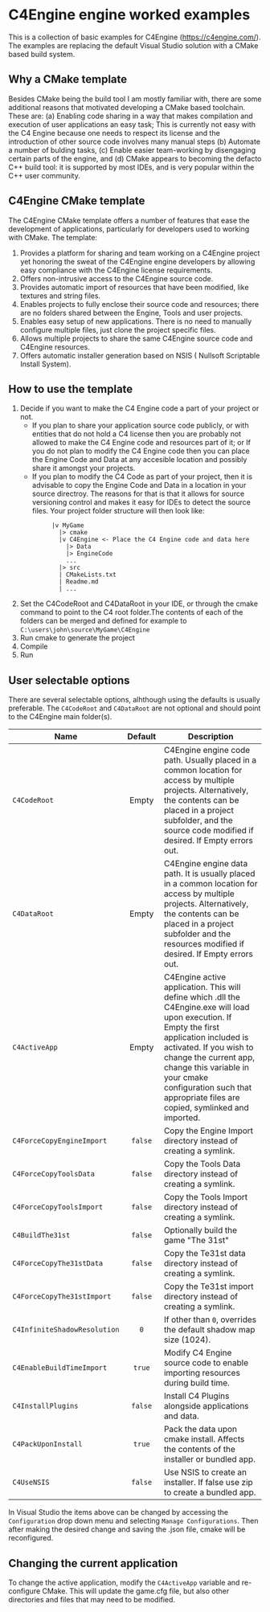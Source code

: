 # C4Engine engine worked examples
This is a collection of basic examples for C4Engine (https://c4engine.com/). The examples are replacing the default Visual Studio solution with a CMake based build system.
## Why a CMake template
Besides CMake being the build tool I am mostly familiar with, there are some additional reasons that motivated developing a CMake based toolchain. These are: (a) Enabling code sharing in a way that makes compilation and execution of user applications an easy task; This is currently not easy with the C4 Engine because one needs to respect its license and the introduction of other source code involves many manual steps (b) Automate a number of bulding tasks, (c) Enable easier team-working by disengaging certain parts of the engine, and (d) CMake appears to becoming the defacto C++ build tool: it is supported by most IDEs, and is very popular within the C++ user community.

## C4Engine CMake template 
The C4Engine  CMake template offers a number of features that ease the development of applications, particularly for developers used to working with CMake. The template:
1. Provides a platform for sharing and team working on a C4Engine project yet honoring the sweat of the C4Engine engine developers by allowing easy compliance with the C4Engine license requirements.
2. Offers non-intrusive access to the C4Engine source code.
3. Provides automatic import of resources that have been modified, like textures and string files.
4. Enables projects to fully enclose their source code and resources; there are no folders shared between the Engine, Tools and user projects.
5. Enables easy setup of new applications. There is no need to manually configure  multiple files, just clone the project specific files. 
6. Allows multiple projects to share the same C4Engine source code and C4Engine resources.
7. Offers automatic installer generation based on NSIS ( Nullsoft Scriptable Install System).

## How to use the template
1.  Decide if you want to make the C4 Engine code a part of your project or not. 
    * If you plan to share your application source code publicly, or with entities that do not hold a C4 license then you are probably not allowed to make the C4 Engine code and resources part of it; or If you do not plan to modify the C4 Engine code then you can place the Engine Code and Data at any accesible location and possibly share it amongst your projects.
    * If you plan to modify the C4 Code as part of your project, then it is advisable to copy the Engine Code and Data in a location in your source directroy. The reasons for that is that it allows for source versioning control and makes it easy for IDEs to detect the source files. Your project folder structure will then look like:
```
            |v MyGame
              |> cmake
              |v C4Engine <- Place the C4 Engine code and data here
                |> Data
                |> EngineCode
                ...
              |> src
              | CMakeLists.txt
              | Readme.md
              | ...
 ```
 2. Set the C4CodeRoot and C4DataRoot in your IDE, or through the cmake command to point to the C4 root folder.The contents of each of the folders can be merged and defined for example to `C:\users\john\source\MyGame\C4Engine`   
 3. Run cmake to generate the project
 4. Compile
 5. Run
 
## User selectable options
There are several selectable options, alhthough using the defaults is usually preferable. The `C4CodeRoot` and `C4DataRoot` are not optional and should point to the C4Engine main folder(s).

| Name                       |   Default    | Description                                                                                                                                                                                                                                                                                                      |
|----------------------------|:------------:|------------------------------------------------------------------------------------------------------------------------------------------------------------------------------------------------------------------------------------------------------------------------------------------------------------------|
| `C4CodeRoot`               |     Empty    | C4Engine engine code path. Usually placed in a common location for access by multiple projects. Alternatively, the contents can be placed in a project subfolder, and the source code modified if desired. If Empty errors out.                                                                                  |
| `C4DataRoot`               |     Empty    | C4Engine engine data path. It is usually placed in a common location for access by multiple projects. Alternatively, the contents can be placed in a project subfolder and the resources modified if desired.  If Empty errors out.                                                                              |
| `C4ActiveApp`              |     Empty    | C4Engine active application. This will define which .dll the C4Engine.exe will load upon execution. If Empty the first application included is activated. If you wish to change the current app, change this variable in your cmake configuration such that appropriate files are copied, symlinked and imported.|
| `C4ForceCopyEngineImport`  |    `false`   | Copy the Engine Import directory instead of creating a symlink.                                                                                                                                                                                                                                                  |
| `C4ForceCopyToolsData`     |    `false`   | Copy the Tools Data directory instead of creating a symlink.                                                                                                                                                                                                                                                     |
| `C4ForceCopyToolsImport`   |    `false`   | Copy the Tools Import directory instead of creating a symlink.                                                                                                                                                                                                                                                   |
| `C4BuildThe31st`           |    `false`   | Optionally build the game "The 31st"                                                                                                                                                                                                                                                                             |
| `C4ForceCopyThe31stData`   |    `false`   | Copy the Te31st data directory instead of creating a symlink.                                                                                                                                                                                                                                                    |
| `C4ForceCopyThe31stImport` |    `false`   | Copy the Te31st import directory instead of creating a symlink.                                                                                                                                                                                                                                                  |
| `C4InfiniteShadowResolution`  |      `0`     | If other than `0`, overrides the default shadow map size (1024).                                                                                                                                                                                                                                                 |
| `C4EnableBuildTimeImport`  |    `true`    | Modify C4 Engine source code to enable importing resources during build time.                                                                                                                                                                                                                                    |
| `C4InstallPlugins`         |    `false`   | Install C4 Plugins alongside applications and data.                                                                                                                                                                                                                                                              |
| `C4PackUponInstall`        |    `true`    | Pack the data upon cmake install. Affects the contents of the installer or bundled app.                                                                                                                                                                                                                          | 
| `C4UseNSIS`                |    `false`   | Use NSIS to create an installer. If false use zip to create a bundled app.                                                                                                                                                                                                                                       |

In Visual Studio the items above can be changed by accessing the `Configuration` drop down menu and selecting `Manage Configurations`. Then after making the desired change and saving the .json file, cmake will be reconfigured.
## Changing the current application
To change the active application, modify the `C4ActiveApp` variable and re-configure CMake. This will update the game.cfg file, but also other directories and files that may need to be modified. 
